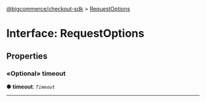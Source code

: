 [@bigcommerce/checkout-sdk](../README.md) > [RequestOptions](../interfaces/requestoptions.md)



# Interface: RequestOptions


## Properties
<a id="timeout"></a>

### «Optional» timeout

**●  timeout**:  *`Timeout`* 






___


